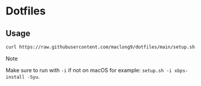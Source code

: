 # Dotfiles

## Usage

```sh
curl https://raw.githubusercontent.com/maclong9/dotfiles/main/setup.sh | sh
```

> [!NOTE]
> Make sure to run with `-i` if not on macOS for example: `setup.sh -i xbps-install -Syu`.
